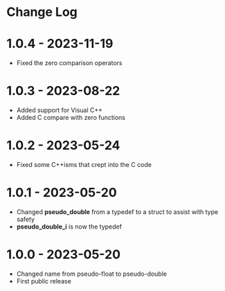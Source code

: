 # Change Log

# 1.0.4 - 2023-11-19

* Fixed the zero comparison operators 

# 1.0.3 - 2023-08-22

* Added support for Visual C++
* Added C compare with zero functions
  
# 1.0.2 - 2023-05-24

* Fixed some C++isms that crept into the C code

# 1.0.1 - 2023-05-20

* Changed **pseudo_double** from a typedef to a struct to assist with type safety
* **pseudo_double_i** is now the typedef

# 1.0.0 - 2023-05-20

* Changed name from pseudo-float to pseudo-double
* First public release
